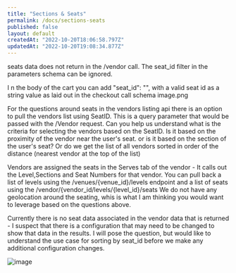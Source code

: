 ```yaml
---
title: "Sections & Seats"
permalink: /docs/sections-seats
published: false
layout: default
createdAt: "2022-10-20T18:06:58.797Z"
updatedAt: "2022-10-20T19:08:34.877Z"
---
```

seats data does not return in the /vendor call. The seat_id filter in the parameters schema can be ignored.

I
n the body of the cart you can add "seat_id": "", with a valid seat id as a string value as laid out in the checkout call schema
image.png

For the questions around seats
in the vendors listing api there is an option to pull the vendors list using SeatID. This is a query parameter that would be passed with the /Vendor request.
Can you help us understand what is the criteria for selecting the vendors based on the SeatID.
Is it based on the proximity of the vendor near the user's seat.
or is it based on the section of the user's seat?
Or do we get the list of all vendors sorted in order of the distance (nearest vendor at the top of the list)

Vendors are assigned the seats in the Serves tab of the vendor - It calls out the Level,Sections and Seat Numbers for that vendor.
You can pull back a list of levels using the /venues/{venue_id}/levels endpoint and a list of seats using the /vendor/{vendor_id/levels/{level_id}/seats
We do not have any geolocation around the seating, whis is what I am thinking you would want to leverage based on the questions above.

Currently there is no seat data associated in the vendor data that is returned - I suspect that there is a configuration that may need to be changed to show that data in the results. I will pose the question, but would like to understand the use case for sorting by seat_id before we make any additional configuration changes.

![image]({{site.baseurl}}/assets/images/docs/94a0930-image.png)

